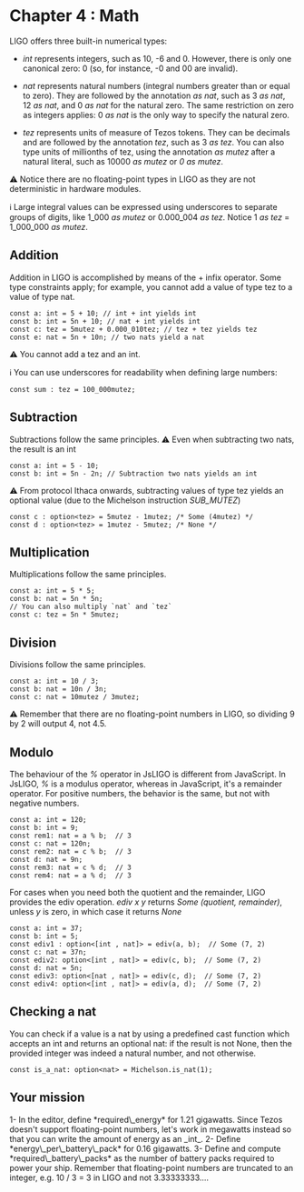 # Chapter 4 : Math

<dialog character="scientist">Hello, I'm Dr. Zod, I hope you didn't sleep during your math class in the academy because you're going to need it! Your ship needs at least 1.21 gigawatts to function properly. Battery packs provide 0.16 gigawatts per unit. How many battery packs do you need? Seems easy, right? Well, no, because the system doesn't run floating-point numbers, so... good luck with that!</dialog>

LIGO offers three built-in numerical types:

- _int_ represents integers, such as 10, -6 and 0. However, there is only one canonical zero: 0 (so, for instance, -0 and 00 are invalid).

- _nat_ represents natural numbers (integral numbers greater than or equal to zero). They are followed by the annotation _as nat_, such as 3 _as nat_, 12 _as nat_, and 0 _as nat_ for the natural zero. The same restriction on zero as integers applies: 0 _as nat_ is the only way to specify the natural zero.

- _tez_ represents units of measure of Tezos tokens. They can be decimals and are followed by the annotation _tez_, such as 3 _as tez_. You can also type units of millionths of tez, using the annotation _as mutez_ after a natural literal, such as 10000 _as mutez_ or _0 as mutez_.

⚠️ Notice there are no floating-point types in LIGO as they are not deterministic in hardware modules.

<!-- prettier-ignore -->
ℹ️ Large integral values can be expressed using underscores to separate groups of digits, like 1\_000 _as mutez_ or 0.000\_004 _as tez_. Notice 1 _as tez_ = 1\_000\_000 _as mutez_.

## Addition

Addition in LIGO is accomplished by means of the + infix operator. Some type constraints apply; for example, you cannot add a value of type tez to a value of type nat.

```
const a: int = 5 + 10; // int + int yields int
const b: int = 5n + 10; // nat + int yields int
const c: tez = 5mutez + 0.000_010tez; // tez + tez yields tez
const e: nat = 5n + 10n; // two nats yield a nat
```

⚠️ You cannot add a tez and an int.

ℹ️ You can use underscores for readability when defining large numbers:

```
const sum : tez = 100_000mutez;
```

## Subtraction

Subtractions follow the same principles.
⚠️ Even when subtracting two nats, the result is an int

```
const a: int = 5 - 10;
const b: int = 5n - 2n; // Subtraction two nats yields an int
```

⚠️ From protocol Ithaca onwards, subtracting values of type tez yields an optional value (due to the Michelson instruction *SUB_MUTEZ*)

```
const c : option<tez> = 5mutez - 1mutez; /* Some (4mutez) */
const d : option<tez> = 1mutez - 5mutez; /* None */
```

## Multiplication

Multiplications follow the same principles.

```
const a: int = 5 * 5;
const b: nat = 5n * 5n;
// You can also multiply `nat` and `tez`
const c: tez = 5n * 5mutez;
```

## Division

Divisions follow the same principles.

```
const a: int = 10 / 3;
const b: nat = 10n / 3n;
const c: nat = 10mutez / 3mutez;
```

⚠️ Remember that there are no floating-point numbers in LIGO, so dividing 9 by 2 will output 4, not 4.5.

## Modulo

The behaviour of the _%_ operator in JsLIGO is different from JavaScript. In JsLIGO, _%_ is a modulus operator, whereas in JavaScript, it's a remainder operator. For positive numbers, the behavior is the same, but not with negative numbers.

```
const a: int = 120;
const b: int = 9;
const rem1: nat = a % b;  // 3
const c: nat = 120n;
const rem2: nat = c % b;  // 3
const d: nat = 9n;
const rem3: nat = c % d;  // 3
const rem4: nat = a % d;  // 3
```

For cases when you need both the quotient and the remainder, LIGO provides the ediv operation. _ediv x y_ returns _Some (quotient, remainder)_, unless _y_ is zero, in which case it returns _None_

```
const a: int = 37;
const b: int = 5;
const ediv1 : option<[int , nat]> = ediv(a, b);  // Some (7, 2)
const c: nat = 37n;
const ediv2: option<[int , nat]> = ediv(c, b);  // Some (7, 2)
const d: nat = 5n;
const ediv3: option<[nat , nat]> = ediv(c, d);  // Some (7, 2)
const ediv4: option<[int , nat]> = ediv(a, d);  // Some (7, 2)
```

## Checking a nat

You can check if a value is a nat by using a predefined cast function which accepts an int and returns an optional nat: if the result is not None, then the provided integer was indeed a natural number, and not otherwise.

```
const is_a_nat: option<nat> = Michelson.is_nat(1);
```

## Your mission

<!-- prettier-ignore -->1- In the editor, define *required\_energy* for 1.21 gigawatts. Since Tezos doesn't support floating-point numbers, let's work in megawatts instead so that you can write the amount of energy as an _int_.

<!-- prettier-ignore -->2- Define *energy\_per\_battery\_pack* for 0.16 gigawatts.

<!-- prettier-ignore -->3- Define and compute *required\_battery\_packs* as the number of battery packs required to power your ship. Remember that floating-point numbers are truncated to an integer, e.g. 10 / 3 = 3 in LIGO and not 3.33333333....
